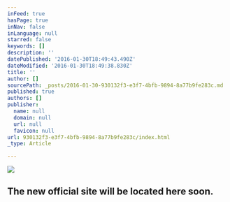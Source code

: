 ```yaml
---
inFeed: true
hasPage: true
inNav: false
inLanguage: null
starred: false
keywords: []
description: ''
datePublished: '2016-01-30T18:49:43.490Z'
dateModified: '2016-01-30T18:49:38.830Z'
title: ''
author: []
sourcePath: _posts/2016-01-30-930132f3-e3f7-4bfb-9894-8a77b9fe283c.md
published: true
authors: []
publisher:
  name: null
  domain: null
  url: null
  favicon: null
url: 930132f3-e3f7-4bfb-9894-8a77b9fe283c/index.html
_type: Article

---
```

![](https://s3-us-west-2.amazonaws.com/the-grid-img/p/48b6f8ef122c3a8fbac4b9896645ba34e9698b5a.jpg)

## The new official site will be located here soon.